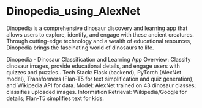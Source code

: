 # Dinopedia_using_AlexNet
Dinopedia is a comprehensive dinosaur discovery and learning app that allows users to explore, identify, and engage with these ancient creatures. Through cutting-edge technology and a wealth of educational resources, Dinopedia brings the fascinating world of dinosaurs to life.

 Dinopedia - Dinosaur Classification and Learning App
 Overview: Classify dinosaur images, provide educational details, and engage users with quizzes and puzzles.. Tech Stack: Flask (backend), PyTorch (AlexNet model), Transformers (Flan-T5 for text simplification and quiz generation), and Wikipedia API for data.
 Model: AlexNet trained on 43 dinosaur classes; classifies uploaded images.
Information Retrieval: Wikipedia/Google for details; Flan-T5 simplifies text for kids.
